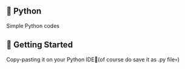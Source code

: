 ## 🐍 Python

Simple Python codes

## 🚀 Getting Started
Copy-pasting it on your Python IDE🌚(of course do save it as .py file💀)
